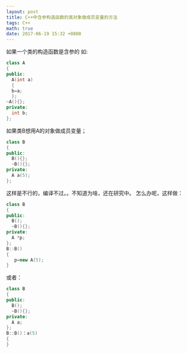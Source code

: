 ```yaml
---
layout: post
title: C++中含参构造函数的类对象做成员变量的方法
tags: C++
math: true
date: 2017-06-19 15:32 +0800
---
```



如果一个类的构造函数是含参的
如:
```c++
class A
{
public:
  A(int a)
  {
  b=a;
  };
~A(){};
private:
  int b;
};
```
如果类B想用A的对象做成员变量；
```c++
class B
{
public:
  B(){};
  ~B(){};
private:
  A a(5);
};
```
这样是不行的，编译不过。。不知道为啥，还在研究中。
怎么办呢，这样做：
```c++
class B
{
public:
  B();
  ~B(){};
private:
  A *p;
};
B::B()
{
   p=new A(5);
}
```
或者：
```c++
class B
{
public:
  B();
  ~B(){};
private:
  A a;
};
B::B()：a(5)
{
}
```

